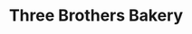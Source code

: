 ---
title: "Three Brothers Bakery"
url: /houston/three-brothers-bakery-south-braeswood-boulevard/
shop: bakery
---